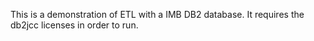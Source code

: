 This is a demonstration of ETL with a IMB DB2 database. It requires the db2jcc licenses in order to run.

